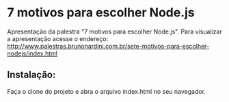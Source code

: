 # 7 motivos para escolher Node.js
Apresentação da palestra "7 motivos para escolher Node.js". Para visualizar a apresentação acesse o endereço: http://www.palestras.brunonardini.com.br/sete-motivos-para-escolher-nodejs/index.html

## Instalação:
Faça o clone do projeto e abra o arquivo index.html no seu navegador.
